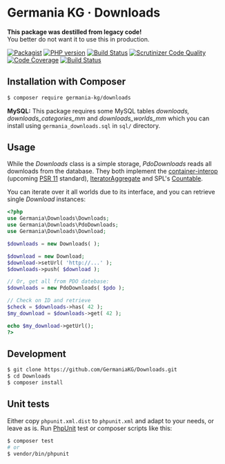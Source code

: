 # Germania KG · Downloads

**This package was destilled from legacy code!**   
You better do not want it to use this in production.

[![Packagist](https://img.shields.io/packagist/v/germania-kg/downloads.svg?style=flat)](https://packagist.org/packages/germania-kg/downloads)
[![PHP version](https://img.shields.io/packagist/php-v/germania-kg/downloads.svg)](https://packagist.org/packages/germania-kg/downloads)
[![Build Status](https://img.shields.io/travis/GermaniaKG/Downloads.svg?label=Travis%20CI)](https://travis-ci.org/GermaniaKG/Downloads)
[![Scrutinizer Code Quality](https://scrutinizer-ci.com/g/GermaniaKG/Downloads/badges/quality-score.png?b=master)](https://scrutinizer-ci.com/g/GermaniaKG/Downloads/?branch=master)
[![Code Coverage](https://scrutinizer-ci.com/g/GermaniaKG/Downloads/badges/coverage.png?b=master)](https://scrutinizer-ci.com/g/GermaniaKG/Downloads/?branch=master)
[![Build Status](https://scrutinizer-ci.com/g/GermaniaKG/Downloads/badges/build.png?b=master)](https://scrutinizer-ci.com/g/GermaniaKG/Downloads/build-status/master)

## Installation with Composer

```bash
$ composer require germania-kg/downloads
```

**MySQL:** This package requires some MySQL tables *downloads, downloads\_categories\_mm* and *downloads\_worlds\_mm* which you can install using `germania_downloads.sql` in `sql/` directory.


## Usage

While the *Downloads* class is a simple storage, *PdoDownloads* reads all downloads from the database. They both implement the [container-interop](https://github.com/container-interop/container-interop) (upcoming [PSR 11](https://github.com/php-fig/fig-standards/blob/master/proposed/container.md) standard), [IteratorAggregate](http://php.net/manual/de/class.iteratoraggregate.php) and SPL's [Countable](http://php.net/manual/de/class.countable.php). 

You can iterate over it all worlds due to its  interface, and you can retrieve single *Download* instances:

```php
<?php
use Germania\Downloads\Downloads;
use Germania\Downloads\PdoDownloads;
use Germania\Downloads\Download;

$downloads = new Downloads( );

$download = new Download;
$download->setUrl( 'http://...' );
$downloads->push( $download );

// Or, get all from PDO datebase:
$downloads = new PdoDownloads( $pdo );

// Check on ID and retrieve
$check = $downloads->has( 42 );
$my_download = $downloads->get( 42 );

echo $my_download->getUrl();
?>
```

## Development

```bash
$ git clone https://github.com/GermaniaKG/Downloads.git
$ cd Downloads
$ composer install
```

## Unit tests

Either copy `phpunit.xml.dist` to `phpunit.xml` and adapt to your needs, or leave as is. Run [PhpUnit](https://phpunit.de/) test or composer scripts like this:

```bash
$ composer test
# or
$ vendor/bin/phpunit
```

